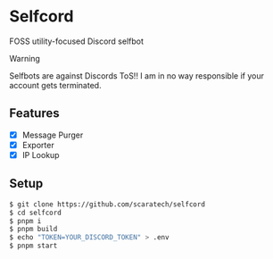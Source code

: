 # Selfcord
FOSS utility-focused Discord selfbot
> [!WARNING]
> Selfbots are against Discords ToS!! I am in no way responsible if your account gets terminated.

## Features
- [X] Message Purger
- [X] Exporter
- [X] IP Lookup

## Setup
```sh
$ git clone https://github.com/scaratech/selfcord
$ cd selfcord
$ pnpm i
$ pnpm build
$ echo "TOKEN=YOUR_DISCORD_TOKEN" > .env
$ pnpm start
```
